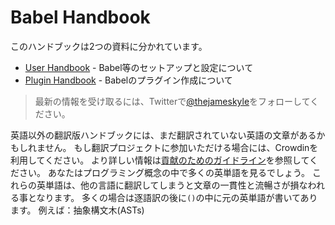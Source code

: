 # Babel Handbook

このハンドブックは2つの資料に分かれています。

  * [User Handbook](user-handbook.md) - Babel等のセットアップと設定について
  * [Plugin Handbook](plugin-handbook.md) - Babelのプラグイン作成について

> 最新の情報を受け取るには、Twitterで[@thejameskyle](https://twitter.com/thejameskyle)をフォローしてください。

英語以外の翻訳版ハンドブックには、まだ翻訳されていない英語の文章があるかもしれません。 もし翻訳プロジェクトに参加いただける場合には、Crowdinを利用してください。 より詳しい情報は[貢献のためのガイドライン](/CONTRIBUTING.md)を参照してください。 あなたはプログラミング概念の中で多くの英単語を見るでしょう。 これらの英単語は、他の言語に翻訳してしまうと文章の一貫性と流暢さが損なわれる事となります。 多くの場合は逐語訳の後に`()`の中に元の英単語が書いてあります。 例えば：抽象構文木(ASTs)